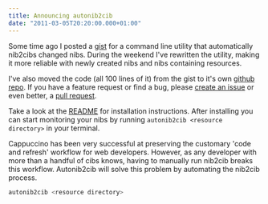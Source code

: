 ```yaml
---
title: Announcing autonib2cib
date: "2011-03-05T20:20:00.000+01:00"
---
```


Some time ago I posted a [gist][] for a command line utility that automatically nib2cibs changed nibs. During the weekend I've rewritten the utility, making it more reliable with newly created nibs and nibs containing resources.

[gist]: https://gist.github.com/799190
[github repo]: https://github.com/klaaspieter/autonib2cib

I've also moved the code (all 100 lines of it) from the gist to it's own [github repo][]. If you have a feature request or find a bug, please [create an issue][] or even better, a [pull request][].

[create an issue]: https://github.com/klaaspieter/autonib2cib/issues
[pull request]: https://github.com/klaaspieter/autonib2cib/pull/new/master

Take a look at the [README][] for installation instructions. After installing you can start monitoring your nibs by running `autonib2cib <resource directory>` in your terminal.

[README]: https://github.com/klaaspieter/autonib2cib#readme

Cappuccino has been very successful at preserving the customary 'code and refresh' workflow for web developers. However, as any developer with more than a handful of cibs knows, having to manually run nib2cib breaks this workflow. Autonib2cib will solve this problem by automating the nib2cib process.

```sh
autonib2cib <resource directory>
```
